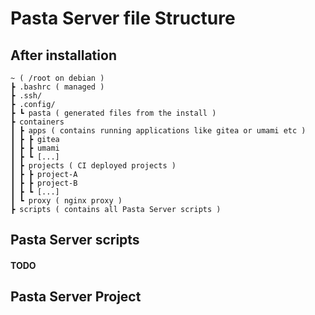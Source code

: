 # Pasta Server file Structure

## After installation

```
~ ( /root on debian )
┣ .bashrc ( managed )
┣ .ssh/
┣ .config/
┣ ┗ pasta ( generated files from the install )
┣ containers
┃ ┣ apps ( contains running applications like gitea or umami etc )
┃ ┣ ┣ gitea
┃ ┣ ┣ umami
┃ ┣ ┗ [...]
┃ ┣ projects ( CI deployed projects )
┃ ┣ ┣ project-A
┃ ┣ ┣ project-B
┃ ┣ ┗ [...]
┃ ┗ proxy ( nginx proxy )
┣ scripts ( contains all Pasta Server scripts )
```

## Pasta Server scripts

#### TODO


## Pasta Server Project
